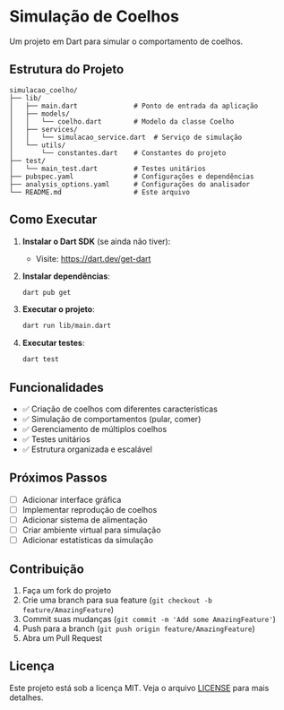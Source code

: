 # Simulação de Coelhos

Um projeto em Dart para simular o comportamento de coelhos.

## Estrutura do Projeto

```
simulacao_coelho/
├── lib/
│   ├── main.dart              # Ponto de entrada da aplicação
│   ├── models/
│   │   └── coelho.dart        # Modelo da classe Coelho
│   ├── services/
│   │   └── simulacao_service.dart  # Serviço de simulação
│   └── utils/
│       └── constantes.dart    # Constantes do projeto
├── test/
│   └── main_test.dart         # Testes unitários
├── pubspec.yaml               # Configurações e dependências
├── analysis_options.yaml      # Configurações do analisador
└── README.md                  # Este arquivo
```

## Como Executar

1. **Instalar o Dart SDK** (se ainda não tiver):
   - Visite: https://dart.dev/get-dart

2. **Instalar dependências**:
   ```bash
   dart pub get
   ```

3. **Executar o projeto**:
   ```bash
   dart run lib/main.dart
   ```

4. **Executar testes**:
   ```bash
   dart test
   ```

## Funcionalidades

- ✅ Criação de coelhos com diferentes características
- ✅ Simulação de comportamentos (pular, comer)
- ✅ Gerenciamento de múltiplos coelhos
- ✅ Testes unitários
- ✅ Estrutura organizada e escalável

## Próximos Passos

- [ ] Adicionar interface gráfica
- [ ] Implementar reprodução de coelhos
- [ ] Adicionar sistema de alimentação
- [ ] Criar ambiente virtual para simulação
- [ ] Adicionar estatísticas da simulação

## Contribuição

1. Faça um fork do projeto
2. Crie uma branch para sua feature (`git checkout -b feature/AmazingFeature`)
3. Commit suas mudanças (`git commit -m 'Add some AmazingFeature'`)
4. Push para a branch (`git push origin feature/AmazingFeature`)
5. Abra um Pull Request

## Licença

Este projeto está sob a licença MIT. Veja o arquivo [LICENSE](LICENSE) para mais detalhes.